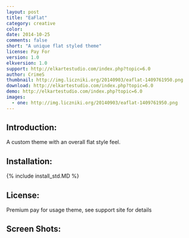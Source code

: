 ```yaml
---
layout: post
title: "EaFlat"
category: creative
color:
date: 2014-10-25
comments: false
short: "A unique flat styled theme"
license: Pay For
version: 1.0
elkversion: 1.0
support: http://elkartestudio.com/index.php?topic=6.0
author: CrimeS
thumbnail: http://img.liczniki.org/20140903/eaflat-1409761950.png
download: http://elkartestudio.com/index.php?topic=6.0
demo: http://elkartestudio.com/index.php?topic=6.0
images:
  - one: http://img.liczniki.org/20140903/eaflat-1409761950.png
---
```


## Introduction:
A custom theme with an overall flat style feel.

## Installation:
{% include install_std.MD %}

## License:
Premium pay for usage theme, see support site for details

## Screen Shots: